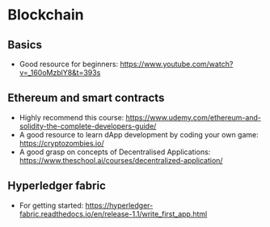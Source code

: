 # Blockchain

## Basics
+ Good resource for beginners: https://www.youtube.com/watch?v=_160oMzblY8&t=393s

## Ethereum and smart contracts
+ Highly recommend this course: https://www.udemy.com/ethereum-and-solidity-the-complete-developers-guide/
+ A good resource to learn dApp development by coding your own game: https://cryptozombies.io/
+ A good grasp on concepts of Decentralised Applications: https://www.theschool.ai/courses/decentralized-application/

## Hyperledger fabric
+ For getting started: https://hyperledger-fabric.readthedocs.io/en/release-1.1/write_first_app.html
